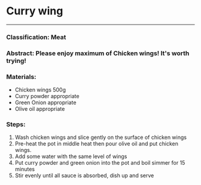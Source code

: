 # **Curry wing**
---
### Classification: Meat
### Abstract: Please enjoy maximum of Chicken wings! It's worth trying!
### Materials:
- Chicken wings 500g
- Curry powder appropriate
- Green Onion appropriate
- Olive oil appropriate

### Steps:
1. Wash chicken wings and slice gently on the surface of chicken wings
2. Pre-heat the pot in middle heat then pour olive oil and put chicken wings.
3. Add some water with the same level of wings
4. Put curry powder and green onion into the pot and boil simmer for 15 minutes
5. Stir evenly until all sauce is absorbed, dish up and serve